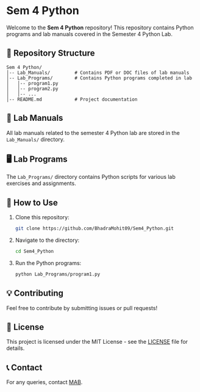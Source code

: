 # Sem 4 Python

Welcome to the **Sem 4 Python** repository! This repository contains Python programs and lab manuals covered in the Semester 4 Python Lab.

## 📂 Repository Structure

```
Sem 4 Python/
│-- Lab_Manuals/         # Contains PDF or DOC files of lab manuals
│-- Lab_Programs/        # Contains Python programs completed in lab
│   │-- program1.py
│   │-- program2.py
│   │-- ...
│-- README.md            # Project documentation
```

## 📜 Lab Manuals
All lab manuals related to the semester 4 Python lab are stored in the `Lab_Manuals/` directory.

## 🖥️ Lab Programs
The `Lab_Programs/` directory contains Python scripts for various lab exercises and assignments.

## 📌 How to Use
1. Clone this repository:
   ```sh
   git clone https://github.com/BhadraMohit09/Sem4_Python.git
   ```
2. Navigate to the directory:
   ```sh
   cd Sem4_Python
   ```
3. Run the Python programs:
   ```sh
   python Lab_Programs/program1.py
   ```

## 💡 Contributing
Feel free to contribute by submitting issues or pull requests!

## 📜 License
This project is licensed under the MIT License - see the [LICENSE](LICENSE) file for details.

## 📞 Contact
For any queries, contact [MAB](https://github.com/BhadraMohit09).
